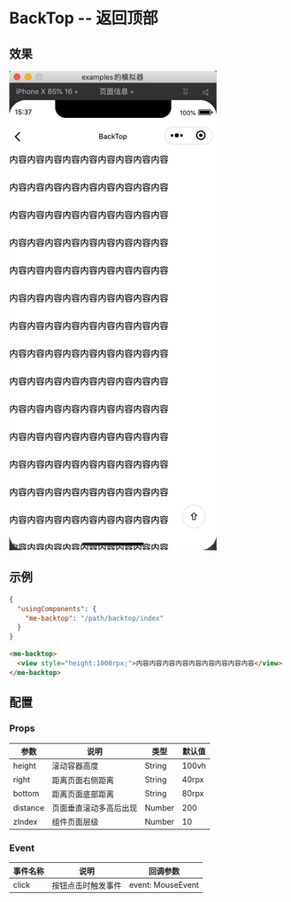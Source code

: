 # BackTop -- 返回顶部

## 效果

![backtop](./backtop.png)

## 示例

```json
{
  "usingComponents": {
    "me-backtop": "/path/backtop/index"
  }
}
```

```html
<me-backtop>
  <view style="height:1000rpx;">内容内容内容内容内容内容内容内容内容</view>
</me-backtop>
```

## 配置

### Props

| 参数     | 说明                   | 类型   | 默认值 |
| -------- | ---------------------- | ------ | ------ |
| height   | 滚动容器高度           | String | 100vh  |
| right    | 距离页面右侧距离       | String | 40rpx  |
| bottom   | 距离页面底部距离       | String | 80rpx  |
| distance | 页面垂直滚动多高后出现 | Number | 200    |
| zIndex   | 组件页面层级           | Number | 10     |

### Event

| 事件名称 | 说明               | 回调参数          |
| -------- | ------------------ | ----------------- |
| click    | 按钮点击时触发事件 | event: MouseEvent |
